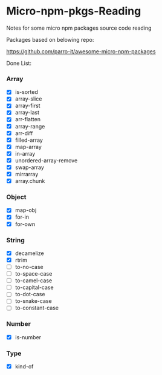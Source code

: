 # Micro-npm-pkgs-Reading

Notes for some micro npm packages source code reading

Packages based on belowing repo:

https://github.com/parro-it/awesome-micro-npm-packages

Done List:

### Array
- [x] is-sorted
- [x] array-slice
- [x] array-first
- [x] array-last
- [x] arr-flatten
- [x] array-range
- [x] arr-diff
- [x] filled-array
- [x] map-array
- [x] in-array
- [x] unordered-array-remove
- [x] swap-array
- [x] mirrarray
- [x] array.chunk

### Object
- [x] map-obj
- [x] for-in
- [x] for-own

### String
- [x] decamelize
- [x] rtrim
- [ ] to-no-case
- [ ] to-space-case
- [ ] to-camel-case
- [ ] to-capital-case
- [ ] to-dot-case
- [ ] to-snake-case
- [ ] to-constant-case

### Number
- [x] is-number

### Type
- [x] kind-of